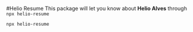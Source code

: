 #Helio Resume
This package will let you know about **Helio Alves** through `npx helio-resume`

```shell
npx helio-resume
```
